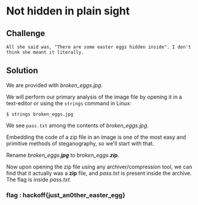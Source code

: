 # Not hidden in plain sight

## Challenge
`All she said was, "There are some easter eggs hidden inside". I don't think she meant it literally.`

## Solution

We are provided with *broken_eggs.jpg.*

We will perform our primary analysis of the image file by opening it in a text-editor or using the `strings` command in Linux:
```
$ strings broken_eggs.jpg
```
We see `pass.txt` among the contents of *broken_eggs.jpg*.

Embedding the code of a zip file in an image is one of the most easy and primitive methods of steganography, so we'll start with that.

Rename *broken_eggs.__jpg__* to _broken_eggs.**zip**_.

Now upon opening the zip file using any archiver/compression tool, we can find that it actually was a **zip** file, and *pass.txt* is present inside the archive.
The flag is inside *pass.txt*.
### flag : hackoff{just_an0ther_easter_egg}
